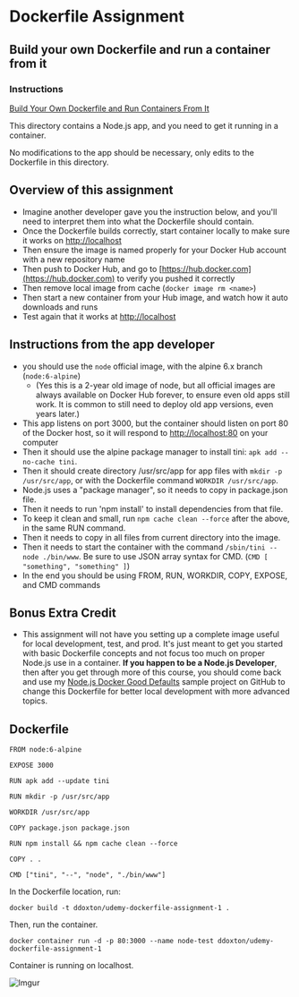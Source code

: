 # Dockerfile Assignment

## Build your own Dockerfile and run a container from it

### Instructions

[Build Your Own Dockerfile and Run Containers From It](https://www.udemy.com/course/docker-mastery/learn/lecture/6806638)

This directory contains a Node.js app, and you need to get it running in a container.

No modifications to the app should be necessary, only edits to the Dockerfile in this directory.

## Overview of this assignment

- Imagine another developer gave you the instruction below, and you'll need to interpret them into what the Dockerfile should contain.
- Once the Dockerfile builds correctly, start container locally to make sure it works on [http://localhost](http://localhost)
- Then ensure the image is named properly for your Docker Hub account with a new repository name
- Then push to Docker Hub, and go to [https://hub.docker.com](https://hub.docker.com) to verify you pushed it correctly
- Then remove local image from cache (`docker image rm <name>`)
- Then start a new container from your Hub image, and watch how it auto downloads and runs
- Test again that it works at [http://localhost](http://localhost)

## Instructions from the app developer

- you should use the `node` official image, with the alpine 6.x branch (`node:6-alpine`)
  - (Yes this is a 2-year old image of node, but all official images are always available on Docker Hub forever, to ensure even old apps still work. It is common to still need to deploy old app versions, even years later.)
- This app listens on port 3000, but the container should listen on port 80 of the Docker host, so it will respond to [http://localhost:80](http://localhost:80) on your computer
- Then it should use the alpine package manager to install tini: `apk add --no-cache tini`.
- Then it should create directory /usr/src/app for app files with `mkdir -p /usr/src/app`, or with the Dockerfile command `WORKDIR /usr/src/app`.
- Node.js uses a "package manager", so it needs to copy in package.json file.
- Then it needs to run 'npm install' to install dependencies from that file.
- To keep it clean and small, run `npm cache clean --force` after the above, in the same RUN command.
- Then it needs to copy in all files from current directory into the image.
- Then it needs to start the container with the command `/sbin/tini -- node ./bin/www`. Be sure to use JSON array syntax for CMD. (`CMD [ "something", "something" ]`)
- In the end you should be using FROM, RUN, WORKDIR, COPY, EXPOSE, and CMD commands

## Bonus Extra Credit

- This assignment will not have you setting up a complete image useful for local development, test, and prod. It's just meant to get you started with basic Dockerfile concepts and not focus too much on proper Node.js use in a container. **If you happen to be a Node.js Developer**, then after you get through more of this course, you should come back and use my [Node.js Docker Good Defaults](https://github.com/BretFisher/node-docker-good-defaults) sample project on GitHub to change this Dockerfile for better local development with more advanced topics.

## Dockerfile

```
FROM node:6-alpine

EXPOSE 3000

RUN apk add --update tini

RUN mkdir -p /usr/src/app

WORKDIR /usr/src/app

COPY package.json package.json

RUN npm install && npm cache clean --force

COPY . .

CMD ["tini", "--", "node", "./bin/www"]
```

In the Dockerfile location, run:

```
docker build -t ddoxton/udemy-dockerfile-assignment-1 .
```

Then, run the container.

```
docker container run -d -p 80:3000 --name node-test ddoxton/udemy-dockerfile-assignment-1
```

Container is running on localhost.

![Imgur](https://i.imgur.com/F8oWrFd.png)